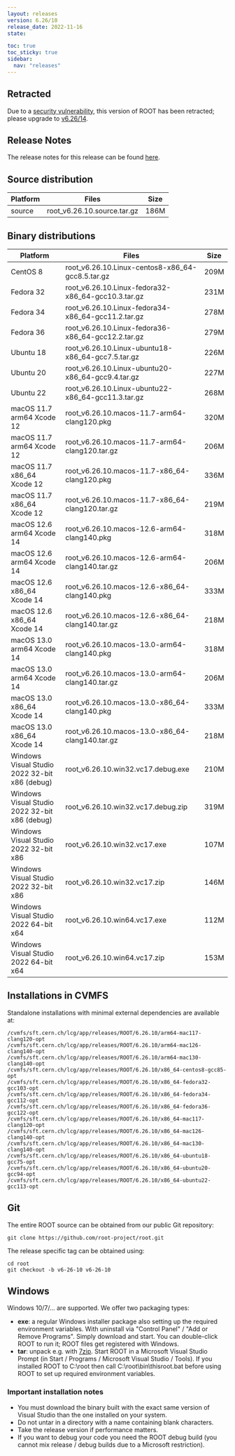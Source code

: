 ```yaml
---
layout: releases
version: 6.26/10
release_date: 2022-11-16
state:

toc: true
toc_sticky: true
sidebar:
  nav: "releases"
---
```



## Retracted
Due to a [security vulnerability](/about/security#known-security-issues), this version of ROOT has been retracted; please upgrade to [v6.26/14](/releases/release-62614).

## Release Notes

The release notes for this release can be found [here](https://root.cern/doc/v626/release-notes.html#release-6.2610).

## Source distribution

| Platform       | Files | Size |
|-----------|-------|-----|
| source | root_v6.26.10.source.tar.gz | 186M |


## Binary distributions

| Platform       | Files | Size |
|-----------|-------|-----|
| CentOS 8 | root_v6.26.10.Linux-centos8-x86_64-gcc8.5.tar.gz | 209M |
| Fedora 32 | root_v6.26.10.Linux-fedora32-x86_64-gcc10.3.tar.gz | 231M |
| Fedora 34 | root_v6.26.10.Linux-fedora34-x86_64-gcc11.2.tar.gz | 278M |
| Fedora 36 | root_v6.26.10.Linux-fedora36-x86_64-gcc12.2.tar.gz | 279M |
| Ubuntu 18 | root_v6.26.10.Linux-ubuntu18-x86_64-gcc7.5.tar.gz | 226M |
| Ubuntu 20 | root_v6.26.10.Linux-ubuntu20-x86_64-gcc9.4.tar.gz | 227M |
| Ubuntu 22 | root_v6.26.10.Linux-ubuntu22-x86_64-gcc11.3.tar.gz | 268M |
| macOS 11.7 arm64 Xcode 12 | root_v6.26.10.macos-11.7-arm64-clang120.pkg | 320M |
| macOS 11.7 arm64 Xcode 12 | root_v6.26.10.macos-11.7-arm64-clang120.tar.gz | 206M |
| macOS 11.7 x86_64 Xcode 12 | root_v6.26.10.macos-11.7-x86_64-clang120.pkg | 336M |
| macOS 11.7 x86_64 Xcode 12 | root_v6.26.10.macos-11.7-x86_64-clang120.tar.gz | 219M |
| macOS 12.6 arm64 Xcode 14 | root_v6.26.10.macos-12.6-arm64-clang140.pkg | 318M |
| macOS 12.6 arm64 Xcode 14 | root_v6.26.10.macos-12.6-arm64-clang140.tar.gz | 206M |
| macOS 12.6 x86_64 Xcode 14 | root_v6.26.10.macos-12.6-x86_64-clang140.pkg | 333M |
| macOS 12.6 x86_64 Xcode 14 | root_v6.26.10.macos-12.6-x86_64-clang140.tar.gz | 218M |
| macOS 13.0 arm64 Xcode 14 | root_v6.26.10.macos-13.0-arm64-clang140.pkg | 318M |
| macOS 13.0 arm64 Xcode 14 | root_v6.26.10.macos-13.0-arm64-clang140.tar.gz | 206M |
| macOS 13.0 x86_64 Xcode 14 | root_v6.26.10.macos-13.0-x86_64-clang140.pkg | 333M |
| macOS 13.0 x86_64 Xcode 14 | root_v6.26.10.macos-13.0-x86_64-clang140.tar.gz | 218M |
| Windows Visual Studio 2022 32-bit x86  (debug) | root_v6.26.10.win32.vc17.debug.exe | 210M |
| Windows Visual Studio 2022 32-bit x86  (debug) | root_v6.26.10.win32.vc17.debug.zip | 319M |
| Windows Visual Studio 2022 32-bit x86  | root_v6.26.10.win32.vc17.exe | 107M |
| Windows Visual Studio 2022 32-bit x86  | root_v6.26.10.win32.vc17.zip | 146M |
| Windows Visual Studio 2022 64-bit x64  | root_v6.26.10.win64.vc17.exe | 112M |
| Windows Visual Studio 2022 64-bit x64  | root_v6.26.10.win64.vc17.zip | 153M |

## Installations in CVMFS

Standalone installations with minimal external dependencies are available at:
~~~
/cvmfs/sft.cern.ch/lcg/app/releases/ROOT/6.26.10/arm64-mac117-clang120-opt
/cvmfs/sft.cern.ch/lcg/app/releases/ROOT/6.26.10/arm64-mac126-clang140-opt
/cvmfs/sft.cern.ch/lcg/app/releases/ROOT/6.26.10/arm64-mac130-clang140-opt
/cvmfs/sft.cern.ch/lcg/app/releases/ROOT/6.26.10/x86_64-centos8-gcc85-opt
/cvmfs/sft.cern.ch/lcg/app/releases/ROOT/6.26.10/x86_64-fedora32-gcc103-opt
/cvmfs/sft.cern.ch/lcg/app/releases/ROOT/6.26.10/x86_64-fedora34-gcc112-opt
/cvmfs/sft.cern.ch/lcg/app/releases/ROOT/6.26.10/x86_64-fedora36-gcc122-opt
/cvmfs/sft.cern.ch/lcg/app/releases/ROOT/6.26.10/x86_64-mac117-clang120-opt
/cvmfs/sft.cern.ch/lcg/app/releases/ROOT/6.26.10/x86_64-mac126-clang140-opt
/cvmfs/sft.cern.ch/lcg/app/releases/ROOT/6.26.10/x86_64-mac130-clang140-opt
/cvmfs/sft.cern.ch/lcg/app/releases/ROOT/6.26.10/x86_64-ubuntu18-gcc75-opt
/cvmfs/sft.cern.ch/lcg/app/releases/ROOT/6.26.10/x86_64-ubuntu20-gcc94-opt
/cvmfs/sft.cern.ch/lcg/app/releases/ROOT/6.26.10/x86_64-ubuntu22-gcc113-opt
~~~

## Git

The entire ROOT source can be obtained from our public Git repository:

~~~
git clone https://github.com/root-project/root.git
~~~
The release specific tag can be obtained using:
~~~
cd root
git checkout -b v6-26-10 v6-26-10
~~~


## Windows

Windows 10/7/... are supported. We offer two packaging types:

 * **exe**: a regular Windows installer package also setting up the required environment variables. With uninstall via "Control Panel" / "Add or Remove Programs". Simply download and start. You can double-click ROOT to run it; ROOT files get registered with Windows.
 * **tar**: unpack e.g. with [7zip](https://www.7-zip.org). Start ROOT in a Microsoft Visual Studio Prompt (in Start / Programs / Microsoft Visual Studio / Tools). If you installed ROOT to C:\root then call C:\root\bin\thisroot.bat before using ROOT to set up required environment variables.

### Important installation notes

 * You must download the binary built with the exact same version of Visual Studio than the one installed on your system.
 * Do not untar in a directory with a name containing blank characters.
 * Take the release version if performance matters.
 * If you want to debug your code you need the ROOT debug build (you cannot mix release / debug builds due to a Microsoft restriction).
